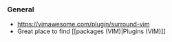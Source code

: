### General
- https://vimawesome.com/plugin/surround-vim
- Great place to find [[packages (VIM)|Plugins (VIM)]]